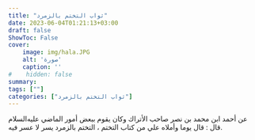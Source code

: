 ```yaml
---
title: "ثواب التختم بالزمرد"
date: 2023-06-04T01:21:13+03:00
draft: false
ShowToc: False
cover:
    image: img/hala.JPG
    alt: 'صورة'
    caption: ''
#    hidden: false
summary: 
tags: [""]
categories: ["ثواب التختم بالزمرد"]
---
```

عن أحمد
ابن محمد بن نصر صاحب الأتراك وكان يقوم ببعض أمور الماضي عليه‌السلام قال :
قال يوما وأملاه علي من كتاب التختم ، التختم بالزمرد يسر لا عسر فيه.


